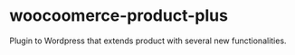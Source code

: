 woocoomerce-product-plus
========================

Plugin to Wordpress that extends product with several new functionalities.
